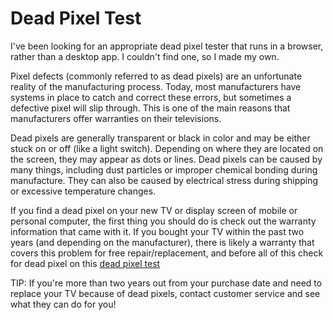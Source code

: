 # Dead Pixel Test
I've been looking for an appropriate dead pixel tester that runs in a browser, rather than a desktop app. I couldn't find one, so I made my own.

Pixel defects (commonly referred to as dead pixels) are an unfortunate reality of the manufacturing process. Today, most manufacturers have systems in place to catch and correct these errors, but sometimes a defective pixel will slip through. This is one of the main reasons that manufacturers offer warranties on their televisions.

Dead pixels are generally transparent or black in color and may be either stuck on or off (like a light switch). Depending on where they are located on the screen, they may appear as dots or lines. Dead pixels can be caused by many things, including dust particles or improper chemical bonding during manufacture. They can also be caused by electrical stress during shipping or excessive temperature changes.

If you find a dead pixel on your new TV or display screen of mobile or personal computer, the first thing you should do is check out the warranty information that came with it. If you bought your TV within the past two years (and depending on the manufacturer), there is likely a warranty that covers this problem for free repair/replacement, and before all of this check for dead pixel on this [dead pixel test](https://deadpixeltest.website/)

TIP: If you're more than two years out from your purchase date and need to replace your TV because of dead pixels, contact customer service and see what they can do for you!
